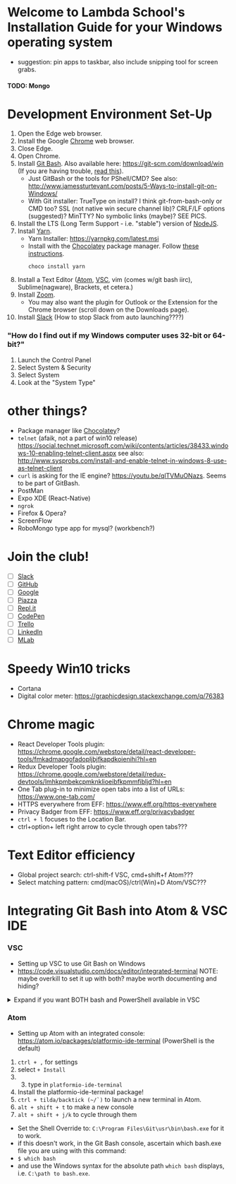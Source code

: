 # Welcome to Lambda School's Installation Guide for your Windows operating system
- suggestion: pin apps to taskbar, also include snipping tool for screen grabs.

#### TODO: Mongo

# Development Environment Set-Up
1. Open the Edge web browser.
2. Install the Google [Chrome](https://www.google.com/chrome/) web browser.
3. Close Edge.
4. Open Chrome.
5. Install [Git Bash](https://git-for-windows.github.io/). Also available here: https://git-scm.com/download/win (If you are having trouble, [read this](https://git-scm.com/book/en/v2/Getting-Started-Installing-Git)).
    * Just GitBash or the tools for PShell/CMD? See also: http://www.jamessturtevant.com/posts/5-Ways-to-install-git-on-Windows/
    * With Git installer: TrueType on install? I think git-from-bash-only or CMD too? SSL (not native win secure channel lib)? CRLF/LF options (suggested)? MinTTY? No symbolic links (maybe)? SEE PICS.
6. Install the LTS (Long Term Support - i.e. "stable") version of [NodeJS](https://nodejs.org/).
7. Install [Yarn](https://yarnpkg.com).
    - Yarn Installer: https://yarnpkg.com/latest.msi
    - Install with the [Chocolatey](https://chocolatey.org/) package manager. Follow [these instructions](https://chocolatey.org/install).
        ```console
        choco install yarn
        ```
8. Install a Text Editor ([Atom](https://atom.io/), [VSC](https://code.visualstudio.com/download), vim (comes w/git bash iirc), Sublime(nagware), Brackets, et cetera.)
9. Install [Zoom](https://zoom.us/download).
    - You may also want the plugin for Outlook or the Extension for the Chrome browser (scroll down on the Downloads page).
10. Install [Slack](https://www.slack.com/downloads/windows) (How to stop Slack from auto launching????)

### "How do I find out if my Windows computer uses 32-bit or 64-bit?"
1. Launch the Control Panel
2. Select System & Security
3. Select System
4. Look at the "System Type"

# other things?
- Package manager like [Chocolatey](https://chocolatey.org/)?
- `telnet` (afaik, not a part of win10 release) https://social.technet.microsoft.com/wiki/contents/articles/38433.windows-10-enabling-telnet-client.aspx see also: http://www.sysprobs.com/install-and-enable-telnet-in-windows-8-use-as-telnet-client
- `curl` is asking for the IE engine? https://youtu.be/qlTVMuONazs. Seems to be part of GitBash.
- PostMan
- Expo XDE (React-Native)
- `ngrok`
- Firefox & Opera?
- ScreenFlow
- RoboMongo type app for mysql? (workbench?)

# Join the club!
- [ ] [Slack](https://slack.com/)
- [ ] [GitHub](https://www.github.com/)
- [ ] [Google](https://accounts.google.com/SignUp)
- [ ] [Piazza](https://piazza.com/signup)
- [ ] [Repl.it](https://repl.it/signup)
- [ ] [CodePen](https://codepen.io/)
- [ ] [Trello](https://trello.com/signup)
- [ ] [LinkedIn](https://www.linkedin.com)
- [ ] [MLab](https://mlab.com/signup/)

# Speedy Win10 tricks
- Cortana
- Digital color meter: https://graphicdesign.stackexchange.com/q/76383

# Chrome magic
- React Developer Tools plugin: https://chrome.google.com/webstore/detail/react-developer-tools/fmkadmapgofadopljbjfkapdkoienihi?hl=en
- Redux Developer Tools plugin: https://chrome.google.com/webstore/detail/redux-devtools/lmhkpmbekcpmknklioeibfkpmmfibljd?hl=en
- One Tab plug-in to minimize open tabs into a list of URLs: https://www.one-tab.com/
- HTTPS everywhere from EFF: https://www.eff.org/https-everywhere
- Privacy Badger from EFF: https://www.eff.org/privacybadger
- `ctrl + l` focuses to the Location Bar.
- ctrl+option+ left right arrow to cycle through open tabs???

# Text Editor efficiency
- Global project search: ctrl-shift-f VSC, cmd+shift+f Atom???
- Select matching pattern: cmd(macOS)/ctrl(Win)+D Atom/VSC???

# Integrating Git Bash into Atom & VSC IDE
### VSC
- Setting up VSC to use Git Bash on Windows
- https://code.visualstudio.com/docs/editor/integrated-terminal
NOTE: maybe overkill to set it up with both? maybe worth documenting and hiding?

<details><summary>Expand if you want BOTH bash and PowerShell available in VSC</summary><p>

- hacky workaround to have both bash and Powershell available in the VSC terminal selector: http://jeffa.tech/vscode-multiple-integrated-terminals/
1. `ctrl + comma` will load your user settings in VSC
2. Modify your User Settings:
    ```js
    // Place your settings in this file to overwrite the default settings
    {
        // Git Bash
        "terminal.integrated.shell.windows": "C:\\Program Files\\Git\\bin\\bash.exe",
        // PowerShell
        "terminal.integrated.shell.windows2": "C:\\Windows\\System32\\WindowsPowerShell\\v1.0\\powershell.exe"
    }
    ```

3. ``ctrl + tilda/backtick (~/`)`` to open editor. It should say `1. bash`
4. add the `2` t the end of the bash key and remove it from the powershell key, like so:
    ```js
    // Place your settings in this file to overwrite the default settings
    {
        // Git Bash
        "terminal.integrated.shell.windows2": "C:\\Program Files\\Git\\bin\\bash.exe",
        // PowerShell
        "terminal.integrated.shell.windows": "C:\\Windows\\System32\\WindowsPowerShell\\v1.0\\powershell.exe"
    }
    ```

5. now press the plus sign to create a new terminal. It should say `2. powershell`
6. now swap the `2` back to how it looked in step 2.
7. Now any new consoles you create will be bash, but you'll have a persistent option 1 & 2.

</p></details>

### Atom
- Setting up Atom with an integrated console: https://atom.io/packages/platformio-ide-terminal (PowerShell is the default)
1. `ctrl + ,` for settings
2. select `+ Install`
3. 3. type in `platformio-ide-terminal`
4. Install the platformio-ide-terminal package!
5. ``ctrl + tilda/backtick (~/`)`` to launch a new terminal in Atom.
6. `alt + shift + t` to make a new console
7. `alt + shift + j/k` to cycle through them

- Set the Shell Override to: `C:\Program Files\Git\usr\bin\bash.exe` for it to work.
- if this doesn't work, in the Git Bash console, ascertain which bash.exe file you are using with this command:
- `$ which bash`
- and use the Windows syntax for the absolute path `which bash` displays, i.e. `C:\path to bash.exe`.
